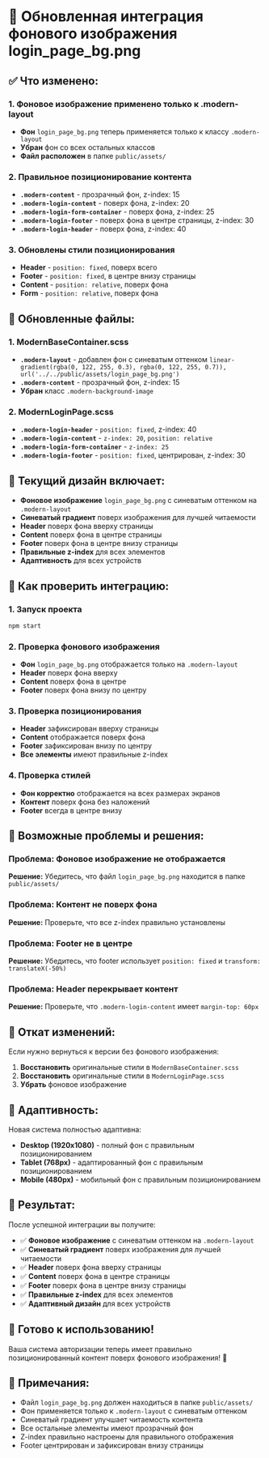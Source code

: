 # 🎨 Обновленная интеграция фонового изображения login_page_bg.png

## ✅ Что изменено:

### 1. Фоновое изображение применено только к .modern-layout
- **Фон** `login_page_bg.png` теперь применяется только к классу `.modern-layout`
- **Убран** фон со всех остальных классов
- **Файл расположен** в папке `public/assets/`

### 2. Правильное позиционирование контента
- **`.modern-content`** - прозрачный фон, z-index: 15
- **`.modern-login-content`** - поверх фона, z-index: 20
- **`.modern-login-form-container`** - поверх фона, z-index: 25
- **`.modern-login-footer`** - поверх фона в центре страницы, z-index: 30
- **`.modern-login-header`** - поверх фона, z-index: 40

### 3. Обновлены стили позиционирования
- **Header** - `position: fixed`, поверх всего
- **Footer** - `position: fixed`, в центре внизу страницы
- **Content** - `position: relative`, поверх фона
- **Form** - `position: relative`, поверх фона

## 🔄 Обновленные файлы:

### 1. ModernBaseContainer.scss
- **`.modern-layout`** - добавлен фон с синеватым оттенком `linear-gradient(rgba(0, 122, 255, 0.3), rgba(0, 122, 255, 0.7)), url('../../public/assets/login_page_bg.png')`
- **`.modern-content`** - прозрачный фон, z-index: 15
- **Убран** класс `.modern-background-image`

### 2. ModernLoginPage.scss
- **`.modern-login-header`** - `position: fixed`, z-index: 40
- **`.modern-login-content`** - `z-index: 20`, `position: relative`
- **`.modern-login-form-container`** - `z-index: 25`
- **`.modern-login-footer`** - `position: fixed`, центрирован, z-index: 30

## 🎨 Текущий дизайн включает:

- **Фоновое изображение** `login_page_bg.png` с синеватым оттенком на `.modern-layout`
- **Синеватый градиент** поверх изображения для лучшей читаемости
- **Header** поверх фона вверху страницы
- **Content** поверх фона в центре страницы
- **Footer** поверх фона в центре внизу страницы
- **Правильные z-index** для всех элементов
- **Адаптивность** для всех устройств

## 🚀 Как проверить интеграцию:

### 1. Запуск проекта
```bash
npm start
```

### 2. Проверка фонового изображения
- **Фон** `login_page_bg.png` отображается только на `.modern-layout`
- **Header** поверх фона вверху
- **Content** поверх фона в центре
- **Footer** поверх фона внизу по центру

### 3. Проверка позиционирования
- **Header** зафиксирован вверху страницы
- **Content** отображается поверх фона
- **Footer** зафиксирован внизу по центру
- **Все элементы** имеют правильные z-index

### 4. Проверка стилей
- **Фон корректно** отображается на всех размерах экранов
- **Контент** поверх фона без наложений
- **Footer** всегда в центре внизу

## 🔧 Возможные проблемы и решения:

### Проблема: Фоновое изображение не отображается
**Решение:** Убедитесь, что файл `login_page_bg.png` находится в папке `public/assets/`

### Проблема: Контент не поверх фона
**Решение:** Проверьте, что все z-index правильно установлены

### Проблема: Footer не в центре
**Решение:** Убедитесь, что footer использует `position: fixed` и `transform: translateX(-50%)`

### Проблема: Header перекрывает контент
**Решение:** Проверьте, что `.modern-login-content` имеет `margin-top: 60px`

## 🔄 Откат изменений:

Если нужно вернуться к версии без фонового изображения:

1. **Восстановить** оригинальные стили в `ModernBaseContainer.scss`
2. **Восстановить** оригинальные стили в `ModernLoginPage.scss`
3. **Убрать** фоновое изображение

## 📱 Адаптивность:

Новая система полностью адаптивна:
- **Desktop (1920x1080)** - полный фон с правильным позиционированием
- **Tablet (768px)** - адаптированный фон с правильным позиционированием
- **Mobile (480px)** - мобильный фон с правильным позиционированием

## 🎯 Результат:

После успешной интеграции вы получите:
- ✅ **Фоновое изображение** с синеватым оттенком на `.modern-layout`
- ✅ **Синеватый градиент** поверх изображения для лучшей читаемости
- ✅ **Header** поверх фона вверху страницы
- ✅ **Content** поверх фона в центре страницы
- ✅ **Footer** поверх фона в центре внизу страницы
- ✅ **Правильные z-index** для всех элементов
- ✅ **Адаптивный дизайн** для всех устройств

## 🚀 Готово к использованию!

Ваша система авторизации теперь имеет правильно позиционированный контент поверх фонового изображения! 🎉

## 📝 Примечания:

- Файл `login_page_bg.png` должен находиться в папке `public/assets/`
- Фон применяется только к `.modern-layout` с синеватым оттенком
- Синеватый градиент улучшает читаемость контента
- Все остальные элементы имеют прозрачный фон
- Z-index правильно настроены для правильного отображения
- Footer центрирован и зафиксирован внизу страницы
